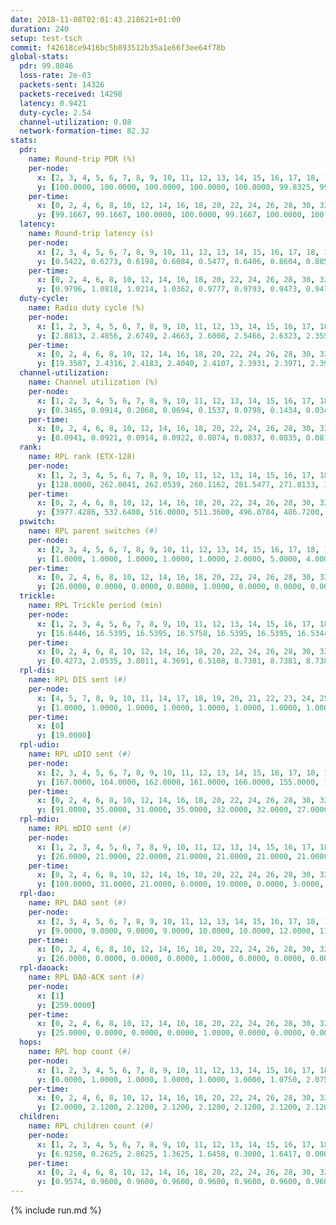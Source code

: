 ```yaml
---
date: 2018-11-08T02:01:43.218621+01:00
duration: 240
setup: test-tsch
commit: f42618ce9416bc5b893512b35a1e66f3ee64f78b
global-stats:
  pdr: 99.8046
  loss-rate: 2e-03
  packets-sent: 14326
  packets-received: 14298
  latency: 0.9421
  duty-cycle: 2.54
  channel-utilization: 0.08
  network-formation-time: 82.32
stats:
  pdr:
    name: Round-trip PDR (%)
    per-node:
      x: [2, 3, 4, 5, 6, 7, 8, 9, 10, 11, 12, 13, 14, 15, 16, 17, 18, 19, 20, 21, 22, 23, 24, 25]
      y: [100.0000, 100.0000, 100.0000, 100.0000, 100.0000, 99.8325, 99.8276, 100.0000, 99.8350, 100.0000, 99.0798, 100.0000, 99.8344, 99.5025, 100.0000, 99.6639, 99.6491, 99.8264, 99.8319, 100.0000, 99.6753, 99.3031, 99.8285, 99.6644]
    per-time:
      x: [0, 2, 4, 6, 8, 10, 12, 14, 16, 18, 20, 22, 24, 26, 28, 30, 32, 34, 36, 38, 40, 42, 44, 46, 48, 50, 52, 54, 56, 58, 60, 62, 64, 66, 68, 70, 72, 74, 76, 78, 80, 82, 84, 86, 88, 90, 92, 94, 96, 98, 100, 102, 104, 106, 108, 110, 112, 114, 116, 118, 120, 122, 124, 126, 128, 130, 132, 134, 136, 138, 140, 142, 144, 146, 148, 150, 152, 154, 156, 158, 160, 162, 164, 166, 168, 170, 172, 174, 176, 178, 180, 182, 184, 186, 188, 190, 192, 194, 196, 198, 200, 202, 204, 206, 208, 210, 212, 214, 216, 218, 220, 222, 224, 226, 228, 230, 232, 234, 236, 238, 240]
      y: [99.1667, 99.1667, 100.0000, 100.0000, 99.1667, 100.0000, 100.0000, 99.1597, 100.0000, 100.0000, 100.0000, 99.1667, 100.0000, 100.0000, 98.3333, 97.5000, 100.0000, 100.0000, 97.4790, 100.0000, 98.3193, 100.0000, 100.0000, 99.1736, 99.1667, 100.0000, 100.0000, 100.0000, 100.0000, 100.0000, 100.0000, 100.0000, 100.0000, 99.1597, 100.0000, 100.0000, 100.0000, 100.0000, 100.0000, 100.0000, 100.0000, 100.0000, 99.1667, 100.0000, 100.0000, 100.0000, 100.0000, 100.0000, 100.0000, 100.0000, 100.0000, 99.1667, 100.0000, 100.0000, 100.0000, 100.0000, 99.1667, 100.0000, 100.0000, 100.0000, 100.0000, 100.0000, 100.0000, 100.0000, 100.0000, 100.0000, 100.0000, 100.0000, 99.1667, 100.0000, 100.0000, 100.0000, 100.0000, 100.0000, 100.0000, 100.0000, 100.0000, 100.0000, 100.0000, 100.0000, 100.0000, 100.0000, 100.0000, 100.0000, 100.0000, 100.0000, 100.0000, 100.0000, 100.0000, 100.0000, 100.0000, 100.0000, 100.0000, 100.0000, 100.0000, 100.0000, 100.0000, 100.0000, 100.0000, 98.3333, 98.3333, 100.0000, 100.0000, 100.0000, 100.0000, 100.0000, 100.0000, 100.0000, 100.0000, 100.0000, 99.1667, 100.0000, 100.0000, 99.1667, 100.0000, 100.0000, 100.0000, 100.0000, 100.0000, 100.0000, null]
  latency:
    name: Round-trip latency (s)
    per-node:
      x: [2, 3, 4, 5, 6, 7, 8, 9, 10, 11, 12, 13, 14, 15, 16, 17, 18, 19, 20, 21, 22, 23, 24, 25]
      y: [0.5422, 0.6273, 0.6198, 0.6084, 0.5477, 0.6406, 0.8604, 0.8852, 0.8274, 0.9874, 0.8023, 0.8223, 1.1162, 0.9211, 0.8936, 0.9886, 1.1778, 1.0829, 1.1263, 1.2267, 1.1871, 1.3470, 1.3377, 1.4812]
    per-time:
      x: [0, 2, 4, 6, 8, 10, 12, 14, 16, 18, 20, 22, 24, 26, 28, 30, 32, 34, 36, 38, 40, 42, 44, 46, 48, 50, 52, 54, 56, 58, 60, 62, 64, 66, 68, 70, 72, 74, 76, 78, 80, 82, 84, 86, 88, 90, 92, 94, 96, 98, 100, 102, 104, 106, 108, 110, 112, 114, 116, 118, 120, 122, 124, 126, 128, 130, 132, 134, 136, 138, 140, 142, 144, 146, 148, 150, 152, 154, 156, 158, 160, 162, 164, 166, 168, 170, 172, 174, 176, 178, 180, 182, 184, 186, 188, 190, 192, 194, 196, 198, 200, 202, 204, 206, 208, 210, 212, 214, 216, 218, 220, 222, 224, 226, 228, 230, 232, 234, 236, 238, 240]
      y: [0.9796, 1.0818, 1.0214, 1.0362, 0.9777, 0.9793, 0.9473, 0.9474, 0.9125, 0.9819, 0.9442, 0.9572, 1.0075, 1.0552, 0.9730, 1.1233, 1.0254, 1.0345, 1.0050, 0.9352, 0.9962, 0.9758, 1.0054, 1.0101, 0.9353, 0.9632, 0.9850, 0.9085, 0.9726, 0.9749, 0.8695, 0.9348, 0.9220, 0.9332, 0.9027, 0.9858, 0.9190, 0.9286, 1.0154, 0.8991, 0.9079, 0.9262, 0.9843, 0.9383, 0.9684, 0.9743, 0.9948, 0.9752, 0.9551, 0.9068, 0.9838, 0.9732, 1.0087, 0.9609, 0.9609, 0.9141, 0.9447, 0.9199, 0.9533, 0.9140, 0.8971, 0.9992, 0.8473, 0.9362, 0.8982, 0.9511, 0.8734, 0.9117, 0.9514, 0.9500, 0.9396, 0.9196, 0.8830, 0.8914, 0.8667, 0.8974, 0.8957, 0.8794, 0.9044, 0.9141, 0.9553, 0.9410, 0.9063, 0.8765, 0.8829, 0.8877, 0.8892, 0.9083, 0.9009, 0.9117, 0.8617, 0.8471, 0.8069, 0.8454, 0.8550, 0.8571, 0.9220, 0.8711, 0.8712, 0.9539, 0.9378, 0.9097, 0.9627, 0.9454, 0.9022, 0.9041, 0.8948, 0.9585, 0.9385, 0.9114, 0.9717, 0.8875, 0.9507, 0.9778, 0.9359, 1.0781, 1.0095, 1.0432, 0.9847, 1.0269, null]
  duty-cycle:
    name: Radio duty cycle (%)
    per-node:
      x: [1, 2, 3, 4, 5, 6, 7, 8, 9, 10, 11, 12, 13, 14, 15, 16, 17, 18, 19, 20, 21, 22, 23, 24, 25]
      y: [2.8813, 2.4856, 2.6749, 2.4663, 2.6008, 2.5466, 2.6323, 2.3555, 2.5203, 2.3577, 2.4135, 2.4939, 2.4843, 2.4433, 2.6198, 2.6315, 2.5558, 2.4633, 2.4390, 2.4751, 2.5553, 2.5604, 2.5730, 2.5745, 2.6603]
    per-time:
      x: [0, 2, 4, 6, 8, 10, 12, 14, 16, 18, 20, 22, 24, 26, 28, 30, 32, 34, 36, 38, 40, 42, 44, 46, 48, 50, 52, 54, 56, 58, 60, 62, 64, 66, 68, 70, 72, 74, 76, 78, 80, 82, 84, 86, 88, 90, 92, 94, 96, 98, 100, 102, 104, 106, 108, 110, 112, 114, 116, 118, 120, 122, 124, 126, 128, 130, 132, 134, 136, 138, 140, 142, 144, 146, 148, 150, 152, 154, 156, 158, 160, 162, 164, 166, 168, 170, 172, 174, 176, 178, 180, 182, 184, 186, 188, 190, 192, 194, 196, 198, 200, 202, 204, 206, 208, 210, 212, 214, 216, 218, 220, 222, 224, 226, 228, 230, 232, 234, 236, 238]
      y: [19.3587, 2.4316, 2.4183, 2.4040, 2.4107, 2.3931, 2.3971, 2.3998, 2.3853, 2.3900, 2.3949, 2.3951, 2.3820, 2.4080, 2.4182, 2.3989, 2.3951, 2.3970, 2.3897, 2.3926, 2.3806, 2.3996, 2.3913, 2.3887, 2.3990, 2.3986, 2.4017, 2.3870, 2.3948, 2.4180, 2.3957, 2.3830, 2.3985, 2.3926, 2.3915, 2.3902, 2.3935, 2.3902, 2.4023, 2.4013, 2.3837, 2.3904, 2.3906, 2.4067, 2.3992, 2.3985, 2.3921, 2.3909, 2.3996, 2.3921, 2.3942, 2.3962, 2.4093, 2.4038, 2.3864, 2.3881, 2.3868, 2.3992, 2.3933, 2.3894, 2.3855, 2.3779, 2.3909, 2.3813, 2.3846, 2.3959, 2.3962, 2.3895, 2.4043, 2.3993, 2.4057, 2.4024, 2.3876, 2.3986, 2.3763, 2.3907, 2.3998, 2.3976, 2.3920, 2.4006, 2.3990, 2.3976, 2.4125, 2.4117, 2.3852, 2.4055, 2.4119, 2.3941, 2.4039, 2.4023, 2.3950, 2.4080, 2.3937, 2.3836, 2.3973, 2.4083, 2.3843, 2.4032, 2.3989, 2.4106, 2.3934, 2.4014, 2.3948, 2.4069, 2.3979, 2.3958, 2.3815, 2.3859, 2.4016, 2.3938, 2.3955, 2.4019, 2.3794, 2.3986, 2.3959, 2.3956, 2.4427, 2.4182, 2.4108, 2.4254]
  channel-utilization:
    name: Channel utilization (%)
    per-node:
      x: [1, 2, 3, 4, 5, 6, 7, 8, 9, 10, 11, 12, 13, 14, 15, 16, 17, 18, 19, 20, 21, 22, 23, 24, 25]
      y: [0.3465, 0.0914, 0.2068, 0.0694, 0.1537, 0.0798, 0.1434, 0.0345, 0.0337, 0.0328, 0.0336, 0.0354, 0.0540, 0.0341, 0.1159, 0.1667, 0.1082, 0.0541, 0.0449, 0.0649, 0.0424, 0.0484, 0.0314, 0.0307, 0.0315]
    per-time:
      x: [0, 2, 4, 6, 8, 10, 12, 14, 16, 18, 20, 22, 24, 26, 28, 30, 32, 34, 36, 38, 40, 42, 44, 46, 48, 50, 52, 54, 56, 58, 60, 62, 64, 66, 68, 70, 72, 74, 76, 78, 80, 82, 84, 86, 88, 90, 92, 94, 96, 98, 100, 102, 104, 106, 108, 110, 112, 114, 116, 118, 120, 122, 124, 126, 128, 130, 132, 134, 136, 138, 140, 142, 144, 146, 148, 150, 152, 154, 156, 158, 160, 162, 164, 166, 168, 170, 172, 174, 176, 178, 180, 182, 184, 186, 188, 190, 192, 194, 196, 198, 200, 202, 204, 206, 208, 210, 212, 214, 216, 218, 220, 222, 224, 226, 228, 230, 232, 234, 236, 238]
      y: [0.0941, 0.0921, 0.0914, 0.0922, 0.0874, 0.0837, 0.0835, 0.0819, 0.0788, 0.0837, 0.0799, 0.0860, 0.0808, 0.0868, 0.0910, 0.0884, 0.0884, 0.0846, 0.0835, 0.0856, 0.0815, 0.0817, 0.0809, 0.0829, 0.0870, 0.0840, 0.0857, 0.0799, 0.0838, 0.0931, 0.0831, 0.0764, 0.0829, 0.0820, 0.0805, 0.0781, 0.0822, 0.0837, 0.0834, 0.0869, 0.0773, 0.0793, 0.0808, 0.0895, 0.0821, 0.0851, 0.0840, 0.0810, 0.0831, 0.0809, 0.0822, 0.0824, 0.0897, 0.0873, 0.0789, 0.0819, 0.0795, 0.0861, 0.0830, 0.0813, 0.0781, 0.0773, 0.0843, 0.0775, 0.0785, 0.0824, 0.0826, 0.0784, 0.0854, 0.0832, 0.0862, 0.0852, 0.0793, 0.0833, 0.0735, 0.0793, 0.0824, 0.0807, 0.0802, 0.0846, 0.0822, 0.0849, 0.0882, 0.0869, 0.0763, 0.0846, 0.0875, 0.0786, 0.0860, 0.0828, 0.0812, 0.0852, 0.0791, 0.0745, 0.0787, 0.0868, 0.0748, 0.0853, 0.0832, 0.0903, 0.0836, 0.0854, 0.0815, 0.0851, 0.0814, 0.0819, 0.0773, 0.0800, 0.0875, 0.0824, 0.0823, 0.0832, 0.0742, 0.0848, 0.0846, 0.0831, 0.1042, 0.0945, 0.0909, 0.0969]
  rank:
    name: RPL rank (ETX-128)
    per-node:
      x: [1, 2, 3, 4, 5, 6, 7, 8, 9, 10, 11, 12, 13, 14, 15, 16, 17, 18, 19, 20, 21, 22, 23, 24, 25]
      y: [128.0000, 262.0041, 262.0539, 260.1162, 281.5477, 271.8133, 305.4256, 433.2327, 435.0041, 409.9753, 454.4472, 323.4440, 396.5021, 835.0120, 453.8484, 460.0732, 433.3086, 583.5440, 583.6082, 580.4476, 612.0700, 607.1694, 966.4862, 968.9799, 974.0202]
    per-time:
      x: [0, 2, 4, 6, 8, 10, 12, 14, 16, 18, 20, 22, 24, 26, 28, 30, 32, 34, 36, 38, 40, 42, 44, 46, 48, 50, 52, 54, 56, 58, 60, 62, 64, 66, 68, 70, 72, 74, 76, 78, 80, 82, 84, 86, 88, 90, 92, 94, 96, 98, 100, 102, 104, 106, 108, 110, 112, 114, 116, 118, 120, 122, 124, 126, 128, 130, 132, 134, 136, 138, 140, 142, 144, 146, 148, 150, 152, 154, 156, 158, 160, 162, 164, 166, 168, 170, 172, 174, 176, 178, 180, 182, 184, 186, 188, 190, 192, 194, 196, 198, 200, 202, 204, 206, 208, 210, 212, 214, 216, 218, 220, 222, 224, 226, 228, 230, 232, 234, 236, 238]
      y: [3977.4286, 532.6400, 516.0000, 511.3600, 496.0784, 486.7200, 482.9000, 476.1400, 478.2800, 484.4510, 469.9600, 470.8235, 466.4314, 460.0196, 468.1176, 487.0962, 488.3846, 471.2400, 468.1000, 475.9423, 472.2549, 461.0784, 472.1961, 456.2800, 451.8077, 456.3725, 450.6200, 446.6154, 439.2000, 479.8302, 455.3800, 432.9608, 431.1800, 433.5600, 444.0000, 463.0200, 468.1765, 465.8235, 451.2353, 457.7885, 446.4200, 446.6600, 438.5490, 448.5200, 436.5400, 443.4118, 440.6200, 439.6275, 440.8491, 428.6400, 427.6400, 430.3600, 443.9020, 446.0000, 446.9804, 442.5400, 440.4400, 447.7037, 444.1176, 445.2400, 443.1600, 441.9600, 447.6667, 441.6154, 437.3269, 430.6000, 431.5000, 435.5400, 436.2941, 434.7059, 441.5882, 433.1000, 437.9216, 436.8235, 435.7400, 434.4200, 446.1569, 442.4000, 451.9400, 443.0980, 445.6471, 449.7200, 456.0980, 451.0980, 444.9000, 440.4400, 441.6863, 440.2000, 438.0800, 437.7200, 437.5200, 438.6667, 439.9216, 437.2000, 439.7255, 435.8800, 441.2800, 446.2157, 443.9020, 450.1154, 456.3585, 455.7736, 444.0200, 458.7800, 452.6600, 456.7059, 455.5849, 442.9000, 453.9434, 435.5849, 422.1000, 425.1569, 425.0200, 420.8200, 424.0000, 428.7692, 436.2264, 424.6000, 424.4706, 440.7200]
  pswitch:
    name: RPL parent switches (#)
    per-node:
      x: [2, 3, 4, 5, 6, 7, 8, 9, 10, 11, 12, 13, 14, 15, 16, 17, 18, 19, 20, 21, 22, 23, 24, 25]
      y: [1.0000, 1.0000, 1.0000, 1.0000, 1.0000, 2.0000, 5.0000, 4.0000, 3.0000, 6.0000, 1.0000, 1.0000, 10.0000, 4.0000, 6.0000, 3.0000, 10.0000, 5.0000, 8.0000, 3.0000, 8.0000, 13.0000, 9.0000, 8.0000]
    per-time:
      x: [0, 2, 4, 6, 8, 10, 12, 14, 16, 18, 20, 22, 24, 26, 28, 30, 32, 34, 36, 38, 40, 42, 44, 46, 48, 50, 52, 54, 56, 58, 60, 62, 64, 66, 68, 70, 72, 74, 76, 78, 80, 82, 84, 86, 88, 90, 92, 94, 96, 98, 100, 102, 104, 106, 108, 110, 112, 114, 116, 118, 120, 122, 124, 126, 128, 130, 132, 134, 136, 138, 140, 142, 144, 146, 148, 150, 152, 154, 156, 158, 160, 162, 164, 166, 168, 170, 172, 174, 176, 178, 180, 182, 184, 186, 188, 190, 192, 194, 196, 198, 200, 202, 204, 206, 208, 210, 212, 214, 216, 218, 220, 222, 224, 226, 228, 230, 232, 234, 236]
      y: [26.0000, 0.0000, 0.0000, 0.0000, 1.0000, 0.0000, 0.0000, 0.0000, 0.0000, 1.0000, 0.0000, 1.0000, 1.0000, 1.0000, 1.0000, 2.0000, 2.0000, 0.0000, 0.0000, 2.0000, 1.0000, 1.0000, 1.0000, 0.0000, 2.0000, 1.0000, 0.0000, 2.0000, 0.0000, 3.0000, 0.0000, 1.0000, 0.0000, 0.0000, 0.0000, 0.0000, 1.0000, 1.0000, 1.0000, 2.0000, 0.0000, 0.0000, 1.0000, 0.0000, 0.0000, 1.0000, 0.0000, 1.0000, 3.0000, 0.0000, 0.0000, 0.0000, 1.0000, 0.0000, 1.0000, 0.0000, 0.0000, 4.0000, 1.0000, 0.0000, 0.0000, 0.0000, 1.0000, 2.0000, 2.0000, 0.0000, 0.0000, 0.0000, 1.0000, 1.0000, 1.0000, 0.0000, 1.0000, 1.0000, 0.0000, 0.0000, 1.0000, 0.0000, 0.0000, 1.0000, 1.0000, 0.0000, 1.0000, 1.0000, 0.0000, 0.0000, 1.0000, 0.0000, 0.0000, 0.0000, 0.0000, 1.0000, 1.0000, 0.0000, 1.0000, 0.0000, 0.0000, 1.0000, 1.0000, 2.0000, 3.0000, 3.0000, 0.0000, 0.0000, 0.0000, 1.0000, 3.0000, 0.0000, 3.0000, 3.0000, 0.0000, 1.0000, 0.0000, 0.0000, 0.0000, 2.0000, 3.0000, 0.0000, 1.0000]
  trickle:
    name: RPL Trickle period (min)
    per-node:
      x: [1, 2, 3, 4, 5, 6, 7, 8, 9, 10, 11, 12, 13, 14, 15, 16, 17, 18, 19, 20, 21, 22, 23, 24, 25]
      y: [16.6446, 16.5395, 16.5395, 16.5758, 16.5395, 16.5395, 16.5344, 16.5548, 16.5415, 16.5472, 16.5586, 16.5395, 16.5395, 16.4243, 16.5421, 16.5497, 16.5472, 16.5640, 16.5409, 16.5566, 16.5377, 16.4828, 16.5680, 16.5534, 16.4969]
    per-time:
      x: [0, 2, 4, 6, 8, 10, 12, 14, 16, 18, 20, 22, 24, 26, 28, 30, 32, 34, 36, 38, 40, 42, 44, 46, 48, 50, 52, 54, 56, 58, 60, 62, 64, 66, 68, 70, 72, 74, 76, 78, 80, 82, 84, 86, 88, 90, 92, 94, 96, 98, 100, 102, 104, 106, 108, 110, 112, 114, 116, 118, 120, 122, 124, 126, 128, 130, 132, 134, 136, 138, 140, 142, 144, 146, 148, 150, 152, 154, 156, 158, 160, 162, 164, 166, 168, 170, 172, 174, 176, 178, 180, 182, 184, 186, 188, 190, 192, 194, 196, 198, 200, 202, 204, 206, 208, 210, 212, 214, 216, 218, 220, 222, 224, 226, 228, 230, 232, 234, 236, 238]
      y: [0.4273, 2.0535, 3.8011, 4.3691, 6.5108, 8.7381, 8.7381, 8.7381, 9.0877, 17.4763, 17.4763, 17.4763, 17.4763, 17.4763, 17.4763, 17.4763, 17.4763, 17.4763, 17.4763, 17.4763, 17.4763, 17.4763, 17.4763, 17.4763, 17.4763, 17.4763, 17.4763, 17.4763, 17.4763, 17.4763, 17.4763, 17.4763, 17.4763, 17.4763, 17.4763, 17.4763, 17.4763, 17.4763, 17.4763, 17.4763, 17.4763, 17.4763, 17.4763, 17.4763, 17.4763, 17.4763, 17.4763, 17.4763, 17.4763, 17.4763, 17.4763, 17.4763, 17.4763, 17.4763, 17.4763, 17.4763, 17.4763, 17.4763, 17.4763, 17.4763, 17.4763, 17.4763, 17.4763, 17.4763, 17.4763, 17.4763, 17.4763, 17.4763, 17.4763, 17.4763, 17.4763, 17.4763, 17.4763, 17.4763, 17.4763, 17.4763, 17.4763, 17.4763, 17.4763, 17.4763, 17.4763, 17.4763, 17.4763, 17.4763, 17.4763, 17.4763, 17.4763, 17.4763, 17.4763, 17.4763, 17.4763, 17.4763, 17.4763, 17.4763, 17.4763, 17.4763, 17.4763, 17.4763, 17.4763, 17.4763, 17.4763, 17.4763, 17.4763, 17.4763, 17.4763, 17.4763, 17.4763, 17.4763, 17.4763, 17.4763, 17.4763, 17.4763, 17.4763, 17.4763, 17.4763, 17.4763, 17.4763, 17.4763, 17.4763, 17.4763]
  rpl-dis:
    name: RPL DIS sent (#)
    per-node:
      x: [4, 5, 7, 8, 9, 10, 11, 14, 17, 18, 19, 20, 21, 22, 23, 24, 25]
      y: [1.0000, 1.0000, 1.0000, 1.0000, 1.0000, 1.0000, 1.0000, 1.0000, 1.0000, 1.0000, 1.0000, 1.0000, 2.0000, 1.0000, 2.0000, 1.0000, 1.0000]
    per-time:
      x: [0]
      y: [19.0000]
  rpl-udio:
    name: RPL uDIO sent (#)
    per-node:
      x: [2, 3, 4, 5, 6, 7, 8, 9, 10, 11, 12, 13, 14, 15, 16, 17, 18, 19, 20, 21, 22, 23, 24, 25]
      y: [167.0000, 164.0000, 162.0000, 161.0000, 166.0000, 155.0000, 163.0000, 158.0000, 158.0000, 162.0000, 161.0000, 175.0000, 169.0000, 154.0000, 147.0000, 156.0000, 168.0000, 161.0000, 162.0000, 158.0000, 163.0000, 170.0000, 172.0000, 169.0000]
    per-time:
      x: [0, 2, 4, 6, 8, 10, 12, 14, 16, 18, 20, 22, 24, 26, 28, 30, 32, 34, 36, 38, 40, 42, 44, 46, 48, 50, 52, 54, 56, 58, 60, 62, 64, 66, 68, 70, 72, 74, 76, 78, 80, 82, 84, 86, 88, 90, 92, 94, 96, 98, 100, 102, 104, 106, 108, 110, 112, 114, 116, 118, 120, 122, 124, 126, 128, 130, 132, 134, 136, 138, 140, 142, 144, 146, 148, 150, 152, 154, 156, 158, 160, 162, 164, 166, 168, 170, 172, 174, 176, 178, 180, 182, 184, 186, 188, 190, 192, 194, 196, 198, 200, 202, 204, 206, 208, 210, 212, 214, 216, 218, 220, 222, 224, 226, 228, 230, 232, 234, 236, 238, 240]
      y: [91.0000, 35.0000, 31.0000, 35.0000, 32.0000, 32.0000, 27.0000, 32.0000, 31.0000, 38.0000, 28.0000, 30.0000, 32.0000, 28.0000, 33.0000, 34.0000, 33.0000, 34.0000, 32.0000, 32.0000, 31.0000, 28.0000, 30.0000, 31.0000, 34.0000, 27.0000, 31.0000, 32.0000, 30.0000, 34.0000, 31.0000, 30.0000, 36.0000, 27.0000, 34.0000, 33.0000, 34.0000, 30.0000, 32.0000, 34.0000, 34.0000, 33.0000, 35.0000, 30.0000, 31.0000, 30.0000, 33.0000, 32.0000, 35.0000, 34.0000, 30.0000, 33.0000, 33.0000, 31.0000, 36.0000, 39.0000, 33.0000, 34.0000, 30.0000, 32.0000, 33.0000, 30.0000, 31.0000, 32.0000, 33.0000, 26.0000, 32.0000, 26.0000, 35.0000, 29.0000, 35.0000, 35.0000, 30.0000, 29.0000, 33.0000, 35.0000, 32.0000, 31.0000, 32.0000, 33.0000, 26.0000, 34.0000, 31.0000, 31.0000, 28.0000, 38.0000, 33.0000, 31.0000, 28.0000, 27.0000, 33.0000, 33.0000, 34.0000, 34.0000, 33.0000, 32.0000, 31.0000, 26.0000, 36.0000, 38.0000, 36.0000, 28.0000, 35.0000, 32.0000, 34.0000, 32.0000, 29.0000, 36.0000, 30.0000, 30.0000, 34.0000, 33.0000, 28.0000, 35.0000, 30.0000, 35.0000, 33.0000, 27.0000, 31.0000, 35.0000, 2.0000]
  rpl-mdio:
    name: RPL mDIO sent (#)
    per-node:
      x: [1, 2, 3, 4, 5, 6, 7, 8, 9, 10, 11, 12, 13, 14, 15, 16, 17, 18, 19, 20, 21, 22, 23, 24, 25]
      y: [26.0000, 21.0000, 22.0000, 21.0000, 21.0000, 21.0000, 21.0000, 21.0000, 20.0000, 21.0000, 20.0000, 20.0000, 20.0000, 20.0000, 21.0000, 21.0000, 21.0000, 21.0000, 20.0000, 21.0000, 21.0000, 21.0000, 20.0000, 20.0000, 20.0000]
    per-time:
      x: [0, 2, 4, 6, 8, 10, 12, 14, 16, 18, 20, 22, 24, 26, 28, 30, 32, 34, 36, 38, 40, 42, 44, 46, 48, 50, 52, 54, 56, 58, 60, 62, 64, 66, 68, 70, 72, 74, 76, 78, 80, 82, 84, 86, 88, 90, 92, 94, 96, 98, 100, 102, 104, 106, 108, 110, 112, 114, 116, 118, 120, 122, 124, 126, 128, 130, 132, 134, 136, 138, 140, 142, 144, 146, 148, 150, 152, 154, 156, 158, 160, 162, 164, 166, 168, 170, 172, 174, 176, 178, 180, 182, 184, 186, 188, 190, 192, 194, 196, 198, 200, 202, 204, 206, 208, 210, 212, 214, 216, 218, 220, 222, 224, 226, 228, 230, 232, 234, 236, 238, 240]
      y: [109.0000, 31.0000, 21.0000, 6.0000, 19.0000, 0.0000, 3.0000, 7.0000, 14.0000, 1.0000, 0.0000, 0.0000, 0.0000, 3.0000, 6.0000, 6.0000, 8.0000, 2.0000, 0.0000, 0.0000, 0.0000, 0.0000, 8.0000, 3.0000, 3.0000, 9.0000, 2.0000, 0.0000, 0.0000, 0.0000, 3.0000, 4.0000, 3.0000, 4.0000, 9.0000, 2.0000, 0.0000, 0.0000, 0.0000, 2.0000, 3.0000, 5.0000, 6.0000, 9.0000, 0.0000, 0.0000, 0.0000, 0.0000, 7.0000, 6.0000, 1.0000, 5.0000, 6.0000, 0.0000, 0.0000, 0.0000, 0.0000, 5.0000, 7.0000, 7.0000, 4.0000, 2.0000, 0.0000, 0.0000, 0.0000, 1.0000, 11.0000, 3.0000, 6.0000, 4.0000, 0.0000, 0.0000, 0.0000, 0.0000, 4.0000, 5.0000, 5.0000, 9.0000, 2.0000, 0.0000, 0.0000, 0.0000, 0.0000, 3.0000, 3.0000, 6.0000, 9.0000, 4.0000, 0.0000, 0.0000, 0.0000, 0.0000, 5.0000, 4.0000, 10.0000, 2.0000, 4.0000, 0.0000, 0.0000, 0.0000, 2.0000, 9.0000, 2.0000, 5.0000, 7.0000, 0.0000, 0.0000, 0.0000, 0.0000, 4.0000, 3.0000, 12.0000, 4.0000, 2.0000, 0.0000, 0.0000, 0.0000, 0.0000, 4.0000, 6.0000, 1.0000]
  rpl-dao:
    name: RPL DAO sent (#)
    per-node:
      x: [2, 3, 4, 5, 6, 7, 8, 9, 10, 11, 12, 13, 14, 15, 16, 17, 18, 19, 20, 21, 22, 23, 24, 25]
      y: [9.0000, 9.0000, 9.0000, 9.0000, 10.0000, 10.0000, 12.0000, 11.0000, 10.0000, 11.0000, 9.0000, 9.0000, 15.0000, 11.0000, 12.0000, 10.0000, 13.0000, 11.0000, 11.0000, 9.0000, 11.0000, 15.0000, 14.0000, 14.0000]
    per-time:
      x: [0, 2, 4, 6, 8, 10, 12, 14, 16, 18, 20, 22, 24, 26, 28, 30, 32, 34, 36, 38, 40, 42, 44, 46, 48, 50, 52, 54, 56, 58, 60, 62, 64, 66, 68, 70, 72, 74, 76, 78, 80, 82, 84, 86, 88, 90, 92, 94, 96, 98, 100, 102, 104, 106, 108, 110, 112, 114, 116, 118, 120, 122, 124, 126, 128, 130, 132, 134, 136, 138, 140, 142, 144, 146, 148, 150, 152, 154, 156, 158, 160, 162, 164, 166, 168, 170, 172, 174, 176, 178, 180, 182, 184, 186, 188, 190, 192, 194, 196, 198, 200, 202, 204, 206, 208, 210, 212, 214, 216, 218, 220, 222, 224, 226, 228, 230, 232, 234, 236, 238]
      y: [26.0000, 0.0000, 0.0000, 0.0000, 1.0000, 0.0000, 0.0000, 0.0000, 0.0000, 1.0000, 0.0000, 1.0000, 1.0000, 1.0000, 20.0000, 2.0000, 2.0000, 0.0000, 1.0000, 2.0000, 1.0000, 1.0000, 1.0000, 0.0000, 2.0000, 1.0000, 0.0000, 2.0000, 11.0000, 7.0000, 1.0000, 1.0000, 0.0000, 0.0000, 1.0000, 1.0000, 1.0000, 1.0000, 3.0000, 2.0000, 0.0000, 1.0000, 5.0000, 10.0000, 1.0000, 2.0000, 0.0000, 1.0000, 3.0000, 0.0000, 0.0000, 0.0000, 3.0000, 1.0000, 1.0000, 0.0000, 2.0000, 14.0000, 1.0000, 0.0000, 1.0000, 0.0000, 4.0000, 2.0000, 2.0000, 0.0000, 1.0000, 1.0000, 2.0000, 1.0000, 1.0000, 10.0000, 2.0000, 1.0000, 0.0000, 0.0000, 3.0000, 0.0000, 1.0000, 2.0000, 1.0000, 1.0000, 3.0000, 2.0000, 0.0000, 6.0000, 7.0000, 1.0000, 0.0000, 0.0000, 2.0000, 2.0000, 2.0000, 2.0000, 1.0000, 1.0000, 0.0000, 4.0000, 1.0000, 5.0000, 10.0000, 3.0000, 0.0000, 0.0000, 0.0000, 2.0000, 3.0000, 1.0000, 6.0000, 3.0000, 0.0000, 1.0000, 0.0000, 2.0000, 9.0000, 3.0000, 4.0000, 0.0000, 1.0000, 1.0000]
  rpl-daoack:
    name: RPL DAO-ACK sent (#)
    per-node:
      x: [1]
      y: [259.0000]
    per-time:
      x: [0, 2, 4, 6, 8, 10, 12, 14, 16, 18, 20, 22, 24, 26, 28, 30, 32, 34, 36, 38, 40, 42, 44, 46, 48, 50, 52, 54, 56, 58, 60, 62, 64, 66, 68, 70, 72, 74, 76, 78, 80, 82, 84, 86, 88, 90, 92, 94, 96, 98, 100, 102, 104, 106, 108, 110, 112, 114, 116, 118, 120, 122, 124, 126, 128, 130, 132, 134, 136, 138, 140, 142, 144, 146, 148, 150, 152, 154, 156, 158, 160, 162, 164, 166, 168, 170, 172, 174, 176, 178, 180, 182, 184, 186, 188, 190, 192, 194, 196, 198, 200, 202, 204, 206, 208, 210, 212, 214, 216, 218, 220, 222, 224, 226, 228, 230, 232, 234, 236, 238]
      y: [25.0000, 0.0000, 0.0000, 0.0000, 1.0000, 0.0000, 0.0000, 0.0000, 0.0000, 1.0000, 0.0000, 1.0000, 1.0000, 1.0000, 20.0000, 2.0000, 2.0000, 0.0000, 1.0000, 2.0000, 1.0000, 1.0000, 1.0000, 0.0000, 2.0000, 1.0000, 0.0000, 2.0000, 11.0000, 7.0000, 1.0000, 1.0000, 0.0000, 0.0000, 1.0000, 1.0000, 1.0000, 1.0000, 3.0000, 2.0000, 0.0000, 1.0000, 5.0000, 9.0000, 1.0000, 2.0000, 0.0000, 1.0000, 3.0000, 0.0000, 0.0000, 0.0000, 3.0000, 1.0000, 1.0000, 0.0000, 2.0000, 14.0000, 1.0000, 0.0000, 1.0000, 0.0000, 4.0000, 2.0000, 2.0000, 0.0000, 1.0000, 1.0000, 2.0000, 1.0000, 1.0000, 10.0000, 2.0000, 1.0000, 0.0000, 0.0000, 3.0000, 0.0000, 1.0000, 2.0000, 1.0000, 1.0000, 3.0000, 2.0000, 0.0000, 6.0000, 6.0000, 1.0000, 0.0000, 0.0000, 2.0000, 2.0000, 2.0000, 2.0000, 1.0000, 1.0000, 0.0000, 4.0000, 1.0000, 5.0000, 10.0000, 3.0000, 0.0000, 0.0000, 0.0000, 2.0000, 3.0000, 1.0000, 5.0000, 3.0000, 0.0000, 1.0000, 0.0000, 2.0000, 9.0000, 2.0000, 4.0000, 0.0000, 1.0000, 1.0000]
  hops:
    name: RPL hop count (#)
    per-node:
      x: [1, 2, 3, 4, 5, 6, 7, 8, 9, 10, 11, 12, 13, 14, 15, 16, 17, 18, 19, 20, 21, 22, 23, 24, 25]
      y: [0.0000, 1.0000, 1.0000, 1.0000, 1.0000, 1.0000, 1.0750, 2.0750, 2.0000, 2.0000, 2.0750, 1.0000, 2.0000, 3.0333, 2.0000, 2.0333, 2.0000, 3.0333, 3.0333, 3.0125, 3.0333, 3.0333, 4.0335, 4.0335, 4.0335]
    per-time:
      x: [0, 2, 4, 6, 8, 10, 12, 14, 16, 18, 20, 22, 24, 26, 28, 30, 32, 34, 36, 38, 40, 42, 44, 46, 48, 50, 52, 54, 56, 58, 60, 62, 64, 66, 68, 70, 72, 74, 76, 78, 80, 82, 84, 86, 88, 90, 92, 94, 96, 98, 100, 102, 104, 106, 108, 110, 112, 114, 116, 118, 120, 122, 124, 126, 128, 130, 132, 134, 136, 138, 140, 142, 144, 146, 148, 150, 152, 154, 156, 158, 160, 162, 164, 166, 168, 170, 172, 174, 176, 178, 180, 182, 184, 186, 188, 190, 192, 194, 196, 198, 200, 202, 204, 206, 208, 210, 212, 214, 216, 218, 220, 222, 224, 226, 228, 230, 232, 234, 236, 238]
      y: [2.0000, 2.1200, 2.1200, 2.1200, 2.1200, 2.1200, 2.1200, 2.1200, 2.1200, 2.1200, 2.1200, 2.1200, 2.1200, 2.1200, 2.1200, 2.1200, 2.1200, 2.1200, 2.1200, 2.1200, 2.1200, 2.1200, 2.1200, 2.1200, 2.1200, 2.1200, 2.1200, 2.1200, 2.1200, 2.1200, 2.1200, 2.1200, 2.1200, 2.1200, 2.1200, 2.1200, 2.1200, 2.1200, 2.1200, 2.1200, 2.1200, 2.1200, 2.1200, 2.1200, 2.1200, 2.1200, 2.1200, 2.1200, 2.1200, 2.1200, 2.1200, 2.1200, 2.1200, 2.1200, 2.1200, 2.1200, 2.1200, 2.1200, 2.1200, 2.1200, 2.1200, 2.1200, 2.1200, 2.1200, 2.1200, 2.1200, 2.1200, 2.1200, 2.1200, 2.1200, 2.1200, 2.1200, 2.1200, 2.1200, 2.1200, 2.1200, 2.1200, 2.1200, 2.1200, 2.1200, 2.1200, 2.1200, 2.1200, 2.1200, 2.1200, 2.1200, 2.1200, 2.1200, 2.1200, 2.1200, 2.1200, 2.1200, 2.1200, 2.1200, 2.1200, 2.1200, 2.1200, 2.1200, 2.1200, 2.1200, 2.1200, 2.1200, 2.1200, 2.1200, 2.1200, 2.1200, 2.1200, 2.1200, 2.1200, 2.1200, 2.1200, 2.2400, 2.2400, 2.2400, 2.2400, 2.2400, 2.6000, 2.6000, 2.6200, 2.6400]
  children:
    name: RPL children count (#)
    per-node:
      x: [1, 2, 3, 4, 5, 6, 7, 8, 9, 10, 11, 12, 13, 14, 15, 16, 17, 18, 19, 20, 21, 22, 23, 24, 25]
      y: [6.9250, 0.2625, 2.8625, 1.3625, 1.6458, 0.3000, 1.6417, 0.0000, 0.0000, 0.0000, 0.0000, 0.0000, 0.6167, 0.0000, 1.3417, 2.6125, 1.4292, 0.7958, 0.3917, 1.0583, 0.2208, 0.5208, 0.0000, 0.0000, 0.0000]
    per-time:
      x: [0, 2, 4, 6, 8, 10, 12, 14, 16, 18, 20, 22, 24, 26, 28, 30, 32, 34, 36, 38, 40, 42, 44, 46, 48, 50, 52, 54, 56, 58, 60, 62, 64, 66, 68, 70, 72, 74, 76, 78, 80, 82, 84, 86, 88, 90, 92, 94, 96, 98, 100, 102, 104, 106, 108, 110, 112, 114, 116, 118, 120, 122, 124, 126, 128, 130, 132, 134, 136, 138, 140, 142, 144, 146, 148, 150, 152, 154, 156, 158, 160, 162, 164, 166, 168, 170, 172, 174, 176, 178, 180, 182, 184, 186, 188, 190, 192, 194, 196, 198, 200, 202, 204, 206, 208, 210, 212, 214, 216, 218, 220, 222, 224, 226, 228, 230, 232, 234, 236, 238]
      y: [0.9574, 0.9600, 0.9600, 0.9600, 0.9600, 0.9600, 0.9600, 0.9600, 0.9600, 0.9600, 0.9600, 0.9600, 0.9600, 0.9600, 0.9600, 0.9600, 0.9600, 0.9600, 0.9600, 0.9600, 0.9600, 0.9600, 0.9600, 0.9600, 0.9600, 0.9600, 0.9600, 0.9600, 0.9600, 0.9600, 0.9600, 0.9600, 0.9600, 0.9600, 0.9600, 0.9600, 0.9600, 0.9600, 0.9600, 0.9600, 0.9600, 0.9600, 0.9600, 0.9600, 0.9600, 0.9600, 0.9600, 0.9600, 0.9600, 0.9600, 0.9600, 0.9600, 0.9600, 0.9600, 0.9600, 0.9600, 0.9600, 0.9600, 0.9600, 0.9600, 0.9600, 0.9600, 0.9600, 0.9600, 0.9600, 0.9600, 0.9600, 0.9600, 0.9600, 0.9600, 0.9600, 0.9600, 0.9600, 0.9600, 0.9600, 0.9600, 0.9600, 0.9600, 0.9600, 0.9600, 0.9600, 0.9600, 0.9600, 0.9600, 0.9600, 0.9600, 0.9600, 0.9600, 0.9600, 0.9600, 0.9600, 0.9600, 0.9600, 0.9600, 0.9600, 0.9600, 0.9600, 0.9600, 0.9600, 0.9600, 0.9600, 0.9600, 0.9600, 0.9600, 0.9600, 0.9600, 0.9600, 0.9600, 0.9600, 0.9600, 0.9600, 0.9600, 0.9600, 0.9600, 0.9600, 0.9600, 0.9600, 0.9600, 0.9600, 0.9600]
---
```


{% include run.md %}
